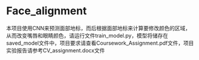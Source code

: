# Face_alignment
本项目使用CNN来预测面部地标，而后根据面部地标来计算要修改颜色的区域，从而改变嘴唇和眼睛颜色，请运行文件train_model.py，模型将储存在saved_model文件中，项目要求请查看Coursework_Assignment.pdf文件，项目实验报告请参考CV_assignment.docx文件
